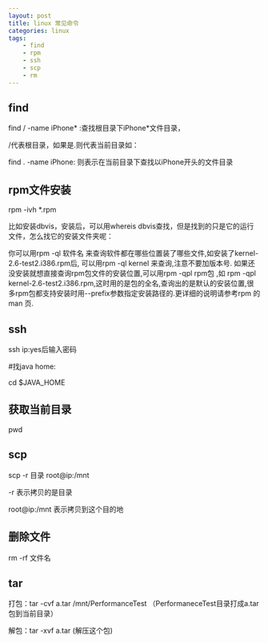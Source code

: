 ```yaml
---
layout: post
title: linux 常见命令
categories: linux
tags: 
    - find
    - rpm
    - ssh
    - scp
    - rm
---
```


## find

find / -name iPhone* :查找根目录下iPhone*文件目录，

/代表根目录，如果是.则代表当前目录如：

find . -name iPhone: 则表示在当前目录下查找以iPhone开头的文件目录

## rpm文件安装

rpm -ivh *.rpm

比如安装dbvis，安装后，可以用whereis dbvis查找，但是找到的只是它的运行文件，怎么找它的安装文件夹呢：

你可以用rpm -ql 软件名 来查询软件都在哪些位置装了哪些文件,如安装了kernel-2.6-test2.i386.rpm后, 可以用rpm -ql kernel 来查询,注意不要加版本号. 如果还没安装就想直接查询rpm包文件的安装位置,可以用rpm -qpl rpm包 ,如 rpm -qpl kernel-2.6-test2.i386.rpm,这时用的是包的全名,查询出的是默认的安装位置,很多rpm包都支持安装时用--prefix参数指定安装路径的.更详细的说明请参考rpm 的man 页.

## ssh

ssh ip:yes后输入密码

#找java home:

cd $JAVA_HOME

## 获取当前目录

pwd

## scp

scp -r 目录 root@ip:/mnt

-r 表示拷贝的是目录

root@ip:/mnt 表示拷贝到这个目的地

## 删除文件

rm -rf 文件名

## tar

打包：tar -cvf a.tar /mnt/PerformanceTest   （PerformaneceTest目录打成a.tar包到当前目录）

解包：tar -xvf a.tar (解压这个包)

